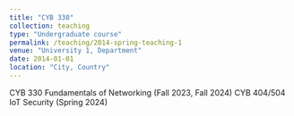 ```yaml
---
title: "CYB 330"
collection: teaching
type: "Undergraduate course"
permalink: /teaching/2014-spring-teaching-1
venue: "University 1, Department"
date: 2014-01-01
location: "City, Country"
---
```


CYB 330 Fundamentals of Networking (Fall 2023, Fall 2024)
CYB 404/504 IoT Security (Spring 2024)
